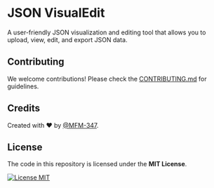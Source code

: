 # JSON VisualEdit

A user-friendly JSON visualization and editing tool that allows you to upload, view, edit, and export JSON data.

## Contributing

We welcome contributions! Please check the [CONTRIBUTING.md](https://github.com/MFM-347/JSON-VisualEdit/blob/main/CONTRIBUTING.md) for guidelines.

## Credits

Created with ❤️ by [@MFM-347](https://github.com/mfm-347).

## License

The code in this repository is licensed under the **MIT License**.

[![License MIT](https://img.shields.io/badge/License-MIT-green.svg)](https://opensource.org/licenses/MIT)
